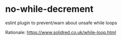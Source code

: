 # no-while-decrement
eslint plugin to prevent/warn about unsafe while loops

Rationale: https://www.solidred.co.uk/while-loop.html
